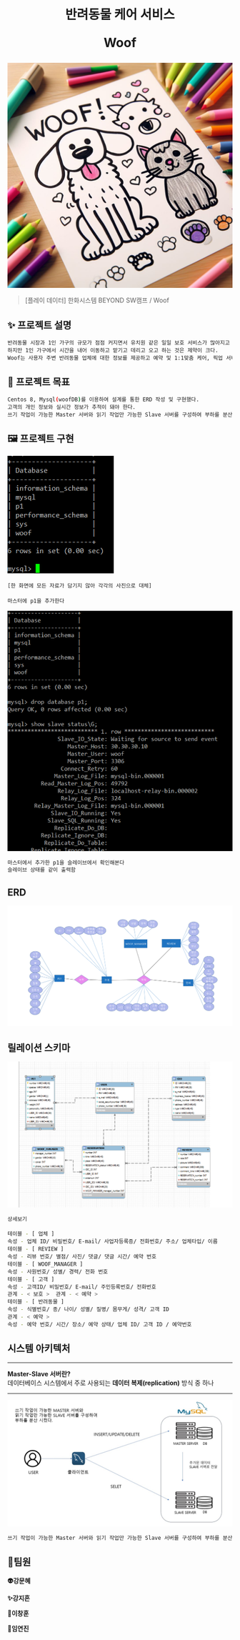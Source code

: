 <h1 align="center">
반려동물 케어 서비스

Woof </h1>

![Alt text](img/main.jpg)


> [플레이 데이터] 한화시스템 BEYOND SW캠프 / Woof



## ✨ 프로젝트 설명

```sh
반려동물 시장과 1인 가구의 규모가 점점 커지면서 유치원 같은 일일 보호 서비스가 많아지고 있다.
하지만 1인 가구에서 시간을 내어 이동하고 맡기고 데리고 오고 하는 것은 제약이 크다.
Woof는 사용자 주변 반려동물 업체에 대한 정보를 제공하고 예약 및 1:1맞춤 케어, 픽업 서비스를 제공하고자 한다.
```

## 📌 프로젝트 목표

```sh
Centos 8, Mysql(woofDB)를 이용하여 설계를 통한 ERD 작성 및 구현했다.
고객의 개인 정보와 실시간 정보가 추적이 돼야 한다.
쓰기 작업이 가능한 Master 서버와 읽기 작업만 가능한 Slave 서버를 구성하여 부하를 분산시켰다.

```

## 🖼️ 프로젝트 구현

![Alt text](img/master.png)
```sh
[한 화면에 모든 자료가 담기지 않아 각각의 사진으로 대체]

마스터에 p1을 추가한다
```

![Alt text](img/slave.png)
```sh
마스터에서 추가한 p1을 슬레이브에서 확인해본다
슬레이브 상태를 같이 출력함
```

ERD
------------
![Alt text](img/ERD.png)

릴레이션 스키마
------------
![Alt text](<img/릴레이션 스키마.png>)
```sh
상세보기 

테이블 - [ 업체 ] 
속성 - 업체 ID/ 비밀번호/ E-mail/ 사업자등록증/ 전화번호/ 주소/ 업체타입/ 이름
테이블 - [ REVIEW ] 
속성 - 리뷰 번호/ 별점/ 사진/ 댓글/ 댓글 시간/ 예약 번호
테이블 - [ WOOF_MANAGER ] 
속성 - 사원번호/ 성별/ 경력/ 전화 번호
테이블 - [ 고객 ] 
속성 - 고객ID/ 비밀번호/ E-mail/ 주민등록번호/ 전화번호
관계 - < 보호 >  관계 - < 예약 >
테이블 - [ 반려동물 ] 
속성 - 식별번호/ 종/ 나이/ 성별/ 질병/ 몸무게/ 성격/ 고객 ID
관계 - < 예약 > 
속성 - 예약 번호/ 시간/ 장소/ 예약 상태/ 업체 ID/ 고객 ID / 예약번호 
```

시스템 아키텍처
-------------
-------------
**Master-Slave 서버란?** <br>
데이터베이스 시스템에서 주로 사용되는 **데이터 복제(replication)** 방식 중 하나

-------------

![Alt text](<img/시스템 아키텍처.jpg>)
```sh
쓰기 작업이 가능한 Master 서버와 읽기 작업만 가능한 Slave 서버를 구성하여 부하를 분산시켰다.
```




## 🙂팀원

**👽️강문혜**

**✨강지흔**

**🚀이창훈**

**💚임연진**

